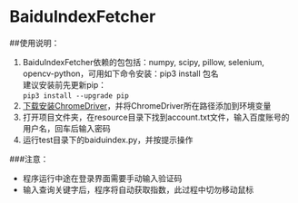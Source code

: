 # BaiduIndexFetcher
##使用说明：
1. BaiduIndexFetcher依赖的包包括：numpy, scipy, pillow, selenium, opencv-python，可用如下命令安装：pip3 install 包名  
建议安装前先更新pip：  
`pip3 install --upgrade pip`
2. [下载安装ChromeDriver](https://sites.google.com/a/chromium.org/chromedriver/)，并将ChromeDriver所在路径添加到环境变量
3. 打开项目文件夹，在resource目录下找到account.txt文件，输入百度账号的用户名，回车后输入密码
4. 运行test目录下的baiduindex.py，并按提示操作  

###注意：
- 程序运行中途在登录界面需要手动输入验证码
- 输入查询关键字后，程序将自动获取指数，此过程中切勿移动鼠标
